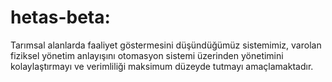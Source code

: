 # hetas-beta:
Tarımsal alanlarda faaliyet göstermesini düşündüğümüz sistemimiz, varolan fiziksel yönetim anlayışını otomasyon sistemi üzerinden yönetimini kolaylaştırmayı ve verimliliği maksimum düzeyde tutmayı amaçlamaktadır.
